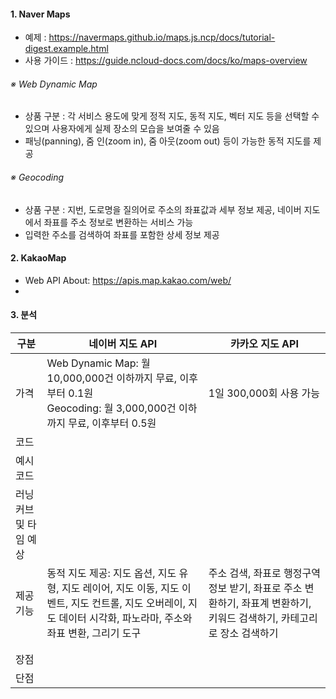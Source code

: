 
#### 1. Naver Maps
- 예제 : https://navermaps.github.io/maps.js.ncp/docs/tutorial-digest.example.html
- 사용 가이드 : https://guide.ncloud-docs.com/docs/ko/maps-overview

###### ※ Web Dynamic Map
- 상품 구분 : 각 서비스 용도에 맞게 정적 지도, 동적 지도, 벡터 지도 등을 선택할 수 있으며 사용자에게 실제 장소의 모습을 보여줄 수 있음
- 패닝(panning), 줌 인(zoom in), 줌 아웃(zoom out) 등이 가능한 동적 지도를 제공

###### ※ Geocoding
- 상품 구분 : 지번, 도로명을 질의어로 주소의 좌표값과 세부 정보 제공, 네이버 지도에서 좌표를 주소 정보로 변환하는 서비스 가능
- 입력한 주소를 검색하여 좌표를 포함한 상세 정보 제공


#### 2. KakaoMap 
- Web API About: https://apis.map.kakao.com/web/
- 


#### 3. 분석

| 구분           | 네이버 지도 API                                                                                          | 카카오 지도 API                                                            |
| ------------ | --------------------------------------------------------------------------------------------------- | --------------------------------------------------------------------- |
| 가격           | Web Dynamic Map: 월 10,000,000건 이하까지 무료, 이후부터 0.1원<br>Geocoding: 월 3,000,000건 이하까지 무료, 이후부터 0.5원     | 1일 300,000회 사용 가능                                                     |
| 코드           |                                                                                                     |                                                                       |
| 예시 코드        |                                                                                                     |                                                                       |
| 러닝커브 및 타임 예상 |                                                                                                     |                                                                       |
| 제공 기능        | 동적 지도 제공: 지도 옵션, 지도 유형, 지도 레이어, 지도 이동, 지도 이벤트, 지도 컨트롤, 지도 오버레이, 지도 데이터 시각화, 파노라마, 주소와 좌표 변환, 그리기 도구 | 주소 검색, 좌표로 행정구역 정보 받기, 좌표로 주소 변환하기, 좌표계 변환하기, 키워드 검색하기, 카테고리로 장소 검색하기 |
|              |                                                                                                     |                                                                       |
|              |                                                                                                     |                                                                       |
| 장점           |                                                                                                     |                                                                       |
| 단점           |                                                                                                     |                                                                       |

